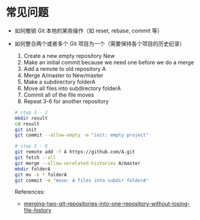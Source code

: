 # 常见问题

- 如何撤销 Git 本地的某些操作（如 reset, rebase, commit 等）

- 如何整合两个或者多个 Git 项目为一个（需要保持各个项目的历史纪录）

  1. Create a new empty repository New
  2. Make an initial commit because we need one before we do a merge
  3. Add a remote to old repository A
  4. Merge A/master to New/master
  5. Make a subdirectory folderA
  6. Move all files into subdirectory folderA
  7. Commit all of the file moves
  8. Repeat 3-6 for another repository

  ```bash
  # step 1 - 2
  mkdir result
  cd result
  git init
  git commit --allow-empty -m "init: empty project"

  # step 3 - 8
  git remote add -f A https://github.com/A.git
  git fetch --all
  git merge --allow-unrelated-histories A/master
  mkdir folderA
  git mv -k * folderA
  git commit -m "move: A files into subdir folderA"
  ```

  References:
  - [merging-two-git-repositories-into-one-repository-without-losing-file-history](https://www.waltercedric.com/index.php/development/2295-merging-two-git-repositories-into-one-repository-without-losing-file-history)

